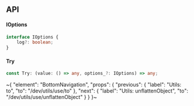 

## API

#### IOptions

```ts
interface IOptions {
    log?: boolean;
}
```

#### Try

```ts
const Try: (value: () => any, options_?: IOptions) => any;
```


~{
  "element": "BottomNavigation",
  "props": {
    "previous": {
      "label": "Utils: to",
      "to": "/dev/utils/use/to"
    },
    "next": {
      "label": "Utils: unflattenObject",
      "to": "/dev/utils/use/unflattenObject"
    }
  }
}~